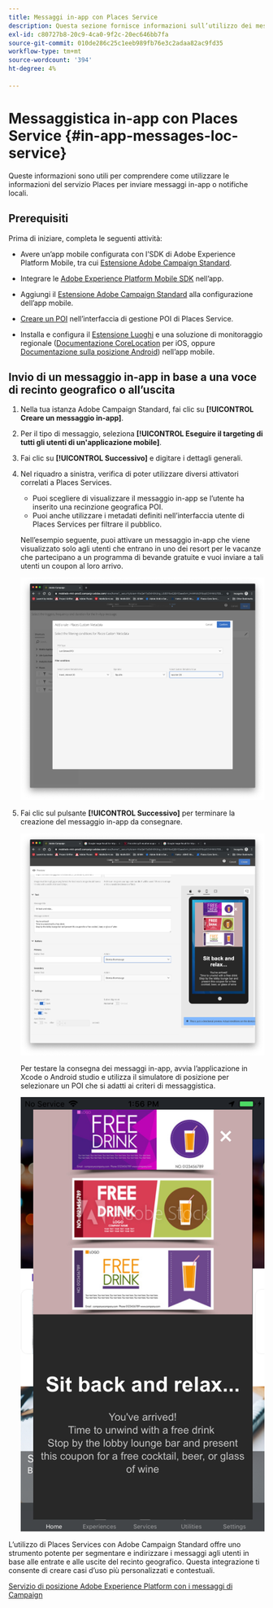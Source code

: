 ```yaml
---
title: Messaggi in-app con Places Service
description: Questa sezione fornisce informazioni sull’utilizzo dei messaggi push in Campaign Standard con messaggi in-app in Campaign Standard.
exl-id: c80727b8-20c9-4ca0-9f2c-20ec646bb7fa
source-git-commit: 010de286c25c1eeb989fb76e3c2adaa82ac9fd35
workflow-type: tm+mt
source-wordcount: '394'
ht-degree: 4%

---
```


# Messaggistica in-app con Places Service {#in-app-messages-loc-service}

Queste informazioni sono utili per comprendere come utilizzare le informazioni del servizio Places per inviare messaggi in-app o notifiche locali.

## Prerequisiti

Prima di iniziare, completa le seguenti attività:

* Avere un’app mobile configurata con l’SDK di Adobe Experience Platform Mobile, tra cui [Estensione Adobe Campaign Standard](https://aep-sdks.gitbook.io/docs/using-mobile-extensions/adobe-campaign-standard).

* Integrare le [Adobe Experience Platform Mobile SDK](https://aep-sdks.gitbook.io/docs/getting-started/get-the-sdk) nell’app.
* Aggiungi il [Estensione Adobe Campaign Standard](https://aep-sdks.gitbook.io/docs/using-mobile-extensions/adobe-campaign-standard) alla configurazione dell’app mobile.

* [Creare un POI](/help/poi-mgmt-ui/create-a-poi-ui.md) nell’interfaccia di gestione POI di Places Service.

* Installa e configura il [Estensione Luoghi](/help/places-ext-aep-sdks/places-extension/places-extension.md) e una soluzione di monitoraggio regionale ([Documentazione CoreLocation](https://developer.apple.com/documentation/corelocation/monitoring_the_user_s_proximity_to_geographic_regions) per iOS, oppure [Documentazione sulla posizione Android](https://developer.android.com/training/location/geofencing)) nell’app mobile.

## Invio di un messaggio in-app in base a una voce di recinto geografico o all’uscita

1. Nella tua istanza Adobe Campaign Standard, fai clic su **[!UICONTROL Creare un messaggio in-app]**.
1. Per il tipo di messaggio, seleziona **[!UICONTROL Eseguire il targeting di tutti gli utenti di un&#39;applicazione mobile]**.
1. Fai clic su **[!UICONTROL Successivo]** e digitare i dettagli generali.
1. Nel riquadro a sinistra, verifica di poter utilizzare diversi attivatori correlati a Places Services.

   * Puoi scegliere di visualizzare il messaggio in-app se l’utente ha inserito una recinzione geografica POI.
   * Puoi anche utilizzare i metadati definiti nell’interfaccia utente di Places Services per filtrare il pubblico.

   Nell’esempio seguente, puoi attivare un messaggio in-app che viene visualizzato solo agli utenti che entrano in uno dei resort per le vacanze che partecipano a un programma di bevande gratuite e vuoi inviare a tali utenti un coupon al loro arrivo.

   ![&quot;Metadati di Places del messaggio in-app&quot;](/help/assets/last-entered-vacation.png)

1. Fai clic sul pulsante **[!UICONTROL Successivo]** per terminare la creazione del messaggio in-app da consegnare.

   ![&quot;crea un evento&quot;](/help/assets/prepare-ACS.png)

   Per testare la consegna dei messaggi in-app, avvia l’applicazione in Xcode o Android studio e utilizza il simulatore di posizione per selezionare un POI che si adatti ai criteri di messaggistica.

   ![&quot;buono da bere&quot;](/help/assets/drink-coupon-on-app.png)

L’utilizzo di Places Services con Adobe Campaign Standard offre uno strumento potente per segmentare e indirizzare i messaggi agli utenti in base alle entrate e alle uscite del recinto geografico. Questa integrazione ti consente di creare casi d’uso più personalizzati e contestuali.

<!--I changed this embed to a link to pass validation. We should not link to youtube videos, so please upload this to MCP-->

[Servizio di posizione Adobe Experience Platform con i messaggi di Campaign](https://www.youtube.com/watch?v=ikiTTQw9c-o)
